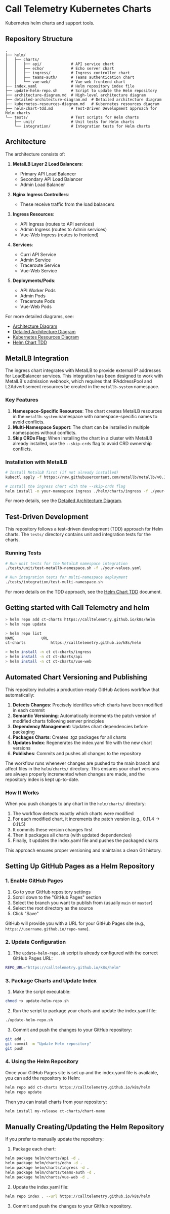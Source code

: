 # Call Telemetry Kubernetes Charts

Kubernetes helm charts and support tools.

## Repository Structure

```
.
├── helm/
│   ├── charts/
│   │   ├── api/             # API service chart
│   │   ├── echo/            # Echo server chart
│   │   ├── ingress/         # Ingress controller chart
│   │   ├── teams-auth/      # Teams authentication chart
│   │   └── vue-web/         # Vue web frontend chart
├── index.yaml               # Helm repository index file
├── update-helm-repo.sh      # Script to update the Helm repository
├── architecture-diagram.md  # High-level architecture diagram
├── detailed-architecture-diagram.md  # Detailed architecture diagram
├── kubernetes-resources-diagram.md   # Kubernetes resources diagram
├── helm-chart-tdd.md        # Test-Driven Development approach for Helm charts
└── tests/                   # Test scripts for Helm charts
    ├── unit/                # Unit tests for Helm charts
    └── integration/         # Integration tests for Helm charts
```

## Architecture

The architecture consists of:

1. **MetalLB Layer 2 Load Balancers**:
   - Primary API Load Balancer
   - Secondary API Load Balancer
   - Admin Load Balancer

2. **Nginx Ingress Controllers**:
   - These receive traffic from the load balancers

3. **Ingress Resources**:
   - API Ingress (routes to API services)
   - Admin Ingress (routes to Admin services)
   - Vue-Web Ingress (routes to frontend)

4. **Services**:
   - Curri API Service
   - Admin Service
   - Traceroute Service
   - Vue-Web Service

5. **Deployments/Pods**:
   - API Worker Pods
   - Admin Pods
   - Traceroute Pods
   - Vue-Web Pods

For more detailed diagrams, see:
- [Architecture Diagram](architecture-diagram.md)
- [Detailed Architecture Diagram](detailed-architecture-diagram.md)
- [Kubernetes Resources Diagram](kubernetes-resources-diagram.md)
- [Helm Chart TDD](helm-chart-tdd.md)

## MetalLB Integration

The ingress chart integrates with MetalLB to provide external IP addresses for LoadBalancer services. This integration has been designed to work with MetalLB's admission webhook, which requires that IPAddressPool and L2Advertisement resources be created in the `metallb-system` namespace.

### Key Features

1. **Namespace-Specific Resources**: The chart creates MetalLB resources in the `metallb-system` namespace with namespace-specific names to avoid conflicts.
2. **Multi-Namespace Support**: The chart can be installed in multiple namespaces without conflicts.
3. **Skip CRDs Flag**: When installing the chart in a cluster with MetalLB already installed, use the `--skip-crds` flag to avoid CRD ownership conflicts.

### Installation with MetalLB

```sh
# Install MetalLB first (if not already installed)
kubectl apply -f https://raw.githubusercontent.com/metallb/metallb/v0.14.8/config/manifests/metallb-native.yaml

# Install the ingress chart with the --skip-crds flag
helm install -n your-namespace ingress ./helm/charts/ingress -f ./your-values.yaml --skip-crds
```

For more details, see the [Detailed Architecture Diagram](detailed-architecture-diagram.md).

## Test-Driven Development

This repository follows a test-driven development (TDD) approach for Helm charts. The `tests/` directory contains unit and integration tests for the charts.

### Running Tests

```sh
# Run unit tests for the MetalLB namespace integration
./tests/unit/test-metallb-namespace.sh -f ./your-values.yaml

# Run integration tests for multi-namespace deployment
./tests/integration/test-multi-namespace.sh
```

For more details on the TDD approach, see the [Helm Chart TDD](helm-chart-tdd.md) document.

## Getting started with Call Telemetry and helm

```sh
> helm repo add ct-charts https://calltelemetry.github.io/k8s/helm
> helm repo update

> helm repo list
NAME          	URL
ct-charts          	https://calltelemetry.github.io/k8s/helm

> helm install -n ct ct-charts/ingress
> helm install -n ct ct-charts/api
> helm install -n ct ct-charts/vue-web
```

## Automated Chart Versioning and Publishing

This repository includes a production-ready GitHub Actions workflow that automatically:

1. **Detects Changes**: Precisely identifies which charts have been modified in each commit
2. **Semantic Versioning**: Automatically increments the patch version of modified charts following semver principles
3. **Dependency Management**: Updates chart dependencies before packaging
4. **Packages Charts**: Creates .tgz packages for all charts
5. **Updates Index**: Regenerates the index.yaml file with the new chart versions
6. **Publishes**: Commits and pushes all changes to the repository

The workflow runs whenever changes are pushed to the main branch and affect files in the `helm/charts/` directory. This ensures your chart versions are always properly incremented when changes are made, and the repository index is kept up-to-date.

### How It Works

When you push changes to any chart in the `helm/charts/` directory:

1. The workflow detects exactly which charts were modified
2. For each modified chart, it increments the patch version (e.g., 0.11.4 → 0.11.5)
3. It commits these version changes first
4. Then it packages all charts (with updated dependencies)
5. Finally, it updates the index.yaml file and pushes the packaged charts

This approach ensures proper versioning and maintains a clean Git history.

## Setting Up GitHub Pages as a Helm Repository

### 1. Enable GitHub Pages

1. Go to your GitHub repository settings
2. Scroll down to the "GitHub Pages" section
3. Select the branch you want to publish from (usually `main` or `master`)
4. Select the root directory as the source
5. Click "Save"

GitHub will provide you with a URL for your GitHub Pages site (e.g., `https://username.github.io/repo-name`).

### 2. Update Configuration

1. The `update-helm-repo.sh` script is already configured with the correct GitHub Pages URL:

```bash
REPO_URL="https://calltelemetry.github.io/k8s/helm"
```

### 3. Package Charts and Update Index

1. Make the script executable:

```bash
chmod +x update-helm-repo.sh
```

2. Run the script to package your charts and update the index.yaml file:

```bash
./update-helm-repo.sh
```

3. Commit and push the changes to your GitHub repository:

```bash
git add .
git commit -m "Update Helm repository"
git push
```

### 4. Using the Helm Repository

Once your GitHub Pages site is set up and the index.yaml file is available, you can add the repository to Helm:

```bash
helm repo add ct-charts https://calltelemetry.github.io/k8s/helm
helm repo update
```

Then you can install charts from your repository:

```bash
helm install my-release ct-charts/chart-name
```

## Manually Creating/Updating the Helm Repository

If you prefer to manually update the repository:

1. Package each chart:

```bash
helm package helm/charts/api -d .
helm package helm/charts/echo -d .
helm package helm/charts/ingress -d .
helm package helm/charts/teams-auth -d .
helm package helm/charts/vue-web -d .
```

2. Update the index.yaml file:

```bash
helm repo index . --url https://calltelemetry.github.io/k8s/helm
```

3. Commit and push the changes to your GitHub repository.

